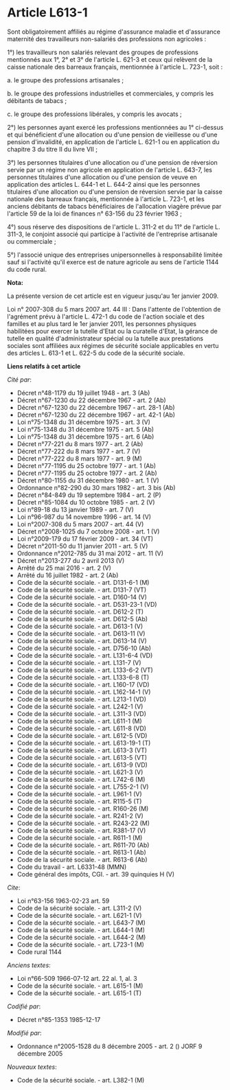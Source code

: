 # Article L613-1

Sont obligatoirement affiliés au régime d'assurance maladie et d'assurance maternité des travailleurs non-salariés des
professions non agricoles : 

1°) les travailleurs non salariés relevant des groupes de professions mentionnés aux 1°, 2° et 3° de l'article L. 621-3 et
ceux qui relèvent de la caisse nationale des barreaux français, mentionnée à l'article L. 723-1, soit : 

a. le groupe des professions artisanales ; 

b. le groupe des professions industrielles et commerciales, y compris les débitants de tabacs ; 

c. le groupe des professions libérales, y compris les avocats ;

2°) les personnes ayant exercé les professions mentionnées au 1° ci-dessus et qui bénéficient d'une allocation ou d'une
pension de vieillesse ou d'une pension d'invalidité, en application de l'article L. 621-1 ou en application du chapitre 3 du
titre II du livre VII ;

3°) les personnes titulaires d'une allocation ou d'une pension de réversion servie par un régime non agricole en application
de l'article L. 643-7, les personnes titulaires d'une allocation ou d'une pension de veuve en application des articles L.
644-1 et L. 644-2 ainsi que les personnes titulaires d'une allocation ou d'une pension de réversion servie par la caisse
nationale des barreaux français, mentionnée à l'article L. 723-1, et les anciens débitants de tabacs bénéficiaires de
l'allocation viagère prévue par l'article 59 de la loi de finances n° 63-156 du 23 février 1963 ; 

4°) sous réserve des dispositions de l'article L. 311-2 et du 11° de l'article L. 311-3, le conjoint associé qui participe à
l'activité de l'entreprise artisanale ou commerciale ;

5°) l'associé unique des entreprises unipersonnelles à responsabilité limitée sauf si l'activité qu'il exerce est de nature
agricole au sens de l'article 1144 du code rural.

**Nota:**

La présente version de cet article est en vigueur jusqu'au 1er janvier 2009.

Loi n° 2007-308 du 5 mars 2007 art. 44 III : Dans l'attente de l'obtention de l'agrément prévu à l'article L. 472-1 du code
de l'action sociale et des familles et au plus tard le 1er janvier 2011, les personnes physiques habilitées pour exercer la
tutelle d'Etat ou la curatelle d'Etat, la gérance de tutelle en qualité d'administrateur spécial ou la tutelle aux
prestations sociales sont affiliées aux régimes de sécurité sociale applicables en vertu des articles L. 613-1 et L. 622-5 du
code de la sécurité sociale.

**Liens relatifs à cet article**

_Cité par_:

  - Décret n°48-1179 du 19 juillet 1948 - art. 3 (Ab)
  - Décret n°67-1230 du 22 décembre 1967 - art. 2 (Ab)
  - Décret n°67-1230 du 22 décembre 1967 - art. 28-1 (Ab)
  - Décret n°67-1230 du 22 décembre 1967 - art. 42-1 (Ab)
  - Loi n°75-1348 du 31 décembre 1975 - art. 3 (V)
  - Loi n°75-1348 du 31 décembre 1975 - art. 5 (Ab)
  - Loi n°75-1348 du 31 décembre 1975 - art. 6 (Ab)
  - Décret n°77-221 du 8 mars 1977 - art. 2 (Ab)
  - Décret n°77-222 du 8 mars 1977 - art. 7 (V)
  - Décret n°77-222 du 8 mars 1977 - art. 9 (M)
  - Décret n°77-1195 du 25 octobre 1977 - art. 1 (Ab)
  - Décret n°77-1195 du 25 octobre 1977 - art. 2 (Ab)
  - Décret n°80-1155 du 31 décembre 1980 - art. 1 (V)
  - Ordonnance n°82-290 du 30 mars 1982 - art. 3 bis (Ab)
  - Décret n°84-849 du 19 septembre 1984 - art. 2 (P)
  - Décret n°85-1084 du 10 octobre 1985 - art. 2 (V)
  - Loi n°89-18 du 13 janvier 1989 - art. 7 (V)
  - Loi n°96-987 du 14 novembre 1996 - art. 14 (V)
  - Loi n°2007-308 du 5 mars 2007 - art. 44 (V)
  - Décret n°2008-1025 du 7 octobre 2008 - art. 1 (V)
  - Loi n°2009-179 du 17 février 2009 - art. 34 (VT)
  - Décret n°2011-50 du 11 janvier 2011 - art. 5 (V)
  - Ordonnance n°2012-785 du 31 mai 2012 - art. 11 (V)
  - Décret n°2013-277 du 2 avril 2013 (V)
  - Arrêté du 25 mai 2016 - art. 2 (V)
  - Arrêté du 16 juillet 1982 - art. 2 (Ab)
  - Code de la sécurité sociale. - art. D131-6-1 (M)
  - Code de la sécurité sociale. - art. D131-7 (VT)
  - Code de la sécurité sociale. - art. D160-14 (V)
  - Code de la sécurité sociale. - art. D531-23-1 (VD)
  - Code de la sécurité sociale. - art. D612-2 (T)
  - Code de la sécurité sociale. - art. D612-5 (Ab)
  - Code de la sécurité sociale. - art. D613-1 (V)
  - Code de la sécurité sociale. - art. D613-11 (V)
  - Code de la sécurité sociale. - art. D613-14 (V)
  - Code de la sécurité sociale. - art. D756-10 (Ab)
  - Code de la sécurité sociale. - art. L131-6-4 (VD)
  - Code de la sécurité sociale. - art. L131-7 (V)
  - Code de la sécurité sociale. - art. L133-6-2 (VT)
  - Code de la sécurité sociale. - art. L133-6-8 (T)
  - Code de la sécurité sociale. - art. L160-17 (VD)
  - Code de la sécurité sociale. - art. L162-14-1 (V)
  - Code de la sécurité sociale. - art. L213-1 (VD)
  - Code de la sécurité sociale. - art. L242-1 (V)
  - Code de la sécurité sociale. - art. L311-3 (VD)
  - Code de la sécurité sociale. - art. L611-1 (M)
  - Code de la sécurité sociale. - art. L611-8 (VD)
  - Code de la sécurité sociale. - art. L612-5 (VD)
  - Code de la sécurité sociale. - art. L613-19-1 (T)
  - Code de la sécurité sociale. - art. L613-3 (VT)
  - Code de la sécurité sociale. - art. L613-5 (VT)
  - Code de la sécurité sociale. - art. L613-9 (VD)
  - Code de la sécurité sociale. - art. L621-3 (V)
  - Code de la sécurité sociale. - art. L742-6 (M)
  - Code de la sécurité sociale. - art. L755-2-1 (V)
  - Code de la sécurité sociale. - art. L961-1 (V)
  - Code de la sécurité sociale. - art. R115-5 (T)
  - Code de la sécurité sociale. - art. R160-26 (M)
  - Code de la sécurité sociale. - art. R241-2 (V)
  - Code de la sécurité sociale. - art. R243-22 (M)
  - Code de la sécurité sociale. - art. R381-17 (V)
  - Code de la sécurité sociale. - art. R611-1 (M)
  - Code de la sécurité sociale. - art. R611-70 (Ab)
  - Code de la sécurité sociale. - art. R613-1 (Ab)
  - Code de la sécurité sociale. - art. R613-6 (Ab)
  - Code du travail - art. L6331-48 (MMN)
  - Code général des impôts, CGI. - art. 39 quinquies H (V)

_Cite_:

  - Loi n°63-156 1963-02-23 art. 59
  - Code de la sécurité sociale. - art. L311-2 (V)
  - Code de la sécurité sociale. - art. L621-1 (V)
  - Code de la sécurité sociale. - art. L643-7 (M)
  - Code de la sécurité sociale. - art. L644-1 (M)
  - Code de la sécurité sociale. - art. L644-2 (M)
  - Code de la sécurité sociale. - art. L723-1 (M)
  - Code rural 1144

_Anciens textes_:

  - Loi n°66-509 1966-07-12 art. 22 al. 1, al. 3
  - Code de la sécurité sociale. - art. L615-1 (M)
  - Code de la sécurité sociale. - art. L615-1 (T)

_Codifié par_:

  - Décret n°85-1353 1985-12-17

_Modifié par_:

  - Ordonnance n°2005-1528 du 8 décembre 2005 - art. 2 () JORF 9 décembre 2005

_Nouveaux textes_:

  - Code de la sécurité sociale. - art. L382-1 (M)
